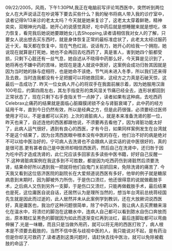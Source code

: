 09/22/2005，风雨，下午1:30PM,我正在电脑前写评论骂西医中，突然听到两位女人在大声说话正在吵说等下要去买些什么？我的秘书将病人带入我的诊疗室中，读者记得9/13来诊的老太太吗？今天就是她来复诊了，这老太太穿着鲜艳，精神奕奕，双眼神光内蕴，她开心的说感觉真好，吃中药后就是想睡醒来就是想吃，体力恢复，看完我后她说她要跟她女儿去Shopping,读者请相信我对女人的了解，只要女人说出想去买东西时，就是身体恢复正常的最标准症状了，此老太太经过服药近十天，每天都在恢复中，现在气色红润，说话有力，她开心的给我一个拥抱，她说现在就算是打死她，她也不会再回去吃西药了，真是害人，害到她四个脏都受损，只剩下心脏还有一丝气息，她自述从不晓得中药那么好，今天算是见识到了，她将再也不嫌中药的苦味，她现在是逢人就说中医好，这案例会成功归咎其因就是因为当时她的脉与症相符，也是她命不该绝，节气尚未进入冬季，所以我们还来得及去救，当时连我都没有十足把握可以将她救回来，这经方之力真是石破天惊，这最后一击成功了.
昨天一位女病人开心的将双手在我面前展示着，因为她服用汉唐100号后，约第四周左右，其左手指变形的类风湿关节痛已经全去，连形状都回到正常状态了，现在只剩下右手食指关节一点肿了，读者如果有这种病，去吃西药Celebrax止痛药的结果就是面临心脏瓣膜闭锁不全与肾脏衰竭了，此中药的经方延用千年，直到今日仍然有效，所以是经典之方，但是此药很强，必须要经过医师使用才可以，不是谁都可以买的.
上次的肾脏病人，就是本来准备洗肾的那一位，昨天也来了，自述连他的西医都跟他说，不须要再去看他了，因为肾脏功能太好了，此病人运气很好，遇到有良心的西医，才有今日，如果同样案例发生在台湾就不是这个结果了，因为台湾西医眼中根本没有中医的存在，他们治不好的病是绝对不可以给中医治好的，宁可病人去洗肾也不会跟病人说实话的说中医很好的，真的是很可恶.更有甚者自己是中医师却相信西医药，然后自己在洗肾中，还归咎于因为吃中药才造成洗肾的，此仁兄应该多回家去多读些中医书籍，好好自己反醒一下.这种肾脏病案例在我这多到不可胜数，都是因为吃西药伤到肾脏然后须要洗肾，结果命好所以遇到我一把就将他们自鬼门关前抓回来，免除洗肾的痛苦了.
今天我又看到这位慈济医院的副院长在大爱频道说西医有多好，他举的例子就是糖尿病患到末期时，因为脚被外力所伤，于是伤口溃烂，他还很得意的说就做截肢手术，之后病人又伤到另外一支脚，于是伤口又溃烂，只能再做截肢手术，最后结果也是死，这位庸医自说自话，还居然认为是理所当然的，想当年台湾前总统蒋经国先生就是因此而过逝的，此人居然并未从此案例学到教训，还在大放厥词说西医好，真是庸医也，我治疗这种问题很简单，除了中药以外，我让病人去买蔗糖来溶化在温水中，将溃烂的脚泡在这糖水中，连病人自己都可以看到脓水自伤口奔放而出，原本黯红呈黑色的脚就因为如此而逐渐变红再到淡红，最后连脚趾都可以弯曲伸展了.光是一味糖，而且只是当做外用药，就可以将无用的西医打败了，病人根本是不须要去截肢的，当然不信中医与歧视中医的人，我只能说对不起，是有药治但是你却无可救药了.读者遇到这类问题时，请赶快去找中医治，就可以免除被截肢的命运了.